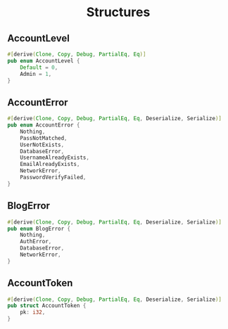 <div align="center">
    <h1>
        Structures
    </h1>
</div>

## AccountLevel

```Rust
#[derive(Clone, Copy, Debug, PartialEq, Eq)]
pub enum AccountLevel {
    Default = 0,
    Admin = 1,
}
```

## AccountError

```Rust
#[derive(Clone, Copy, Debug, PartialEq, Eq, Deserialize, Serialize)]
pub enum AccountError {
    Nothing,
    PassNotMatched,
    UserNotExists,
    DatabaseError,
    UsernameAlreadyExists,
    EmailAlreadyExists,
    NetworkError,
    PasswordVerifyFailed,
}
```

## BlogError

```Rust
#[derive(Clone, Copy, Debug, PartialEq, Eq, Deserialize, Serialize)]
pub enum BlogError {
    Nothing,
    AuthError,
    DatabaseError,
    NetworkError,
}
```

## AccountToken

```Rust
#[derive(Clone, Copy, Debug, PartialEq, Eq, Deserialize, Serialize)]
pub struct AccountToken {
    pk: i32,
}
```